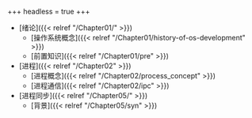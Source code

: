+++
headless = true
+++

- [绪论]({{< relref "/Chapter01/" >}})
  - [操作系统概念]({{< relref "/Chapter01/history-of-os-development" >}})
  - [前置知识]({{< relref "/Chapter01/pre" >}})
- [进程]({{< relref "/Chapter02" >}})
  - [进程概念]({{< relref "/Chapter02/process_concept" >}})
  - [进程通信]({{< relref "/Chapter02/ipc" >}})
- [进程同步]({{< relref "/Chapter05/" >}})
  - [背景]({{< relref "/Chapter05/syn" >}})